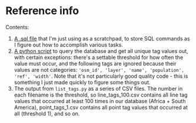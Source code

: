 # Reference info

Contents:

1. [A .sql file](./command_reference.sql) that I'm just using as a scratchpad, to store SQL commands as I figure out how to accomplish various tasks.
2. [A python script](list_tags.py) to query the database and get all unique tag values out, with certain exceptions: there's a settable threshold for how often the value must occur, and the following tags are ignored because their values are not categories: `'osm_id', 'layer', 'name', 'population', 'ref', 'width'`.  Note that it's not particularly good quality code - this is something I just made quickly to figure some things out.
3. The output from `list_tags.py` as a series of CSV files. The number in each filename is the threshold, so line_tags_100.csv contains all line tag values that occurred at least 100 times in our database (Africa + South America), point_tags_1.csv contains all point tag values that occurred at all (threshold 1), and so on.